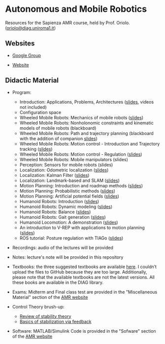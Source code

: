 # Autonomous and Mobile Robotics
Resources for the Sapienza AMR course, held by Prof. Oriolo. (oriolo@diag.uniroma1.it)

## Websites

- [Google Group](https://groups.google.com/g/AMR_GG)

- [Website](https://www.diag.uniroma1.it/oriolo/amr/)


## Didactic Material

- Program:
	- Introduction: Applications, Problems, Architectures ([slides](https://www.diag.uniroma1.it/oriolo/amr/slides/Introduction_Slides.pdf), videos not included)
	- Configuration space 
 	- Wheeled Mobile Robots: Mechanics of mobile robots ([slides](https://www.diag.uniroma1.it/oriolo/amr/slides/WheeledMobileRobots1_Slides.pdf))
	- Wheeled Mobile Robots: Nonholonomic constraints and kinematic models of mobile robots (blackboard)
	- Wheeled Mobile Robots: Path and trajectory planning (blackboard with the addition of companion [slides](https://www.diag.uniroma1.it/oriolo/amr/slides/WheeledMobileRobots3_CompSlides.pdf))
	- Wheeled Mobile Robots: Motion control - Introduction and Trajectory tracking ([slides](https://www.diag.uniroma1.it/oriolo/amr/slides/WheeledMobileRobots4_Slides.pdf))
	- Wheeled Mobile Robots: Motion control - Regulation ([slides](https://www.diag.uniroma1.it/oriolo/amr/slides/WheeledMobileRobots5_Slides.pdf))
	- Wheeled Mobile Robots: Mobile manipulators (slides)
	- Perception: Sensors for mobile robots (slides)
	- Localization: Odometric localization ([slides](https://www.diag.uniroma1.it/oriolo/amr/slides/Localization1_Slides.pdf))
	- Localization: Kalman Filter ([slides](https://www.diag.uniroma1.it/oriolo/amr/slides/Localization2_Slides.pdf))
	- Localization: Landmark-based and SLAM ([slides](https://www.diag.uniroma1.it/oriolo/amr/slides/Localization3_Slides.pdf))
	- Motion Planning: Introduction and roadmap methods ([slides](https://www.diag.uniroma1.it/oriolo/amr/slides/MotionPlanning1_Slides.pdf))
	- Motion Planning: Probabilistic methods ([slides](https://www.diag.uniroma1.it/oriolo/amr/slides/MotionPlanning2_Slides.pdf))
	- Motion Planning: Artificial potential fields ([slides](https://www.diag.uniroma1.it/oriolo/amr/slides/MotionPlanning3_Slides.pdf))
	- Humanoid Robots: Introduction ([slides](https://www.diag.uniroma1.it/oriolo/amr/slides/HumanoidRobots1_Slides.pdf))
	- Humanoid Robots: Dynamic modeling ([slides](https://www.diag.uniroma1.it/oriolo/amr/slides/HumanoidRobots2_Slides.pdf))
	- Humanoid Robots: Balance ([slides](https://www.diag.uniroma1.it/oriolo/amr/slides/HumanoidRobots3_Slides.pdf))
	- Humanoid Robots: Gait generation ([slides](https://www.diag.uniroma1.it/oriolo/amr/slides/HumanoidRobots4_Slides.pdf))
	- Humanoid Locomotion: A demonstration ([slides](https://www.diag.uniroma1.it/oriolo/amr/slides/HumanoidLocomotion.pdf))
	- An introduction to V-REP with applications to motion planning ([slides](https://www.diag.uniroma1.it/oriolo/amr/slides/VREP_with_applications.pdf))
	- ROS tutorial: Posture regulation with TIAGo ([slides](https://www.diag.uniroma1.it/oriolo/amr/slides/ROS_with_TIAGo.pdf))


- Recordings: audio of the lectures will be provided

- Notes: lecture's note will be provided in this repository

- Textbooks: the three suggested textbooks are available [here](https://drive.google.com/drive/folders/1iVVsa5YCw1IODRD4ZuuUnNy4_YOhSOM-). I couldn’t upload the files to GitHub because they are too large. Additionally, please note that the available textbooks are not the latest versions. All these books are available in the DIAG library.

- Exams: Midterm and Final class test are provided in the "Miscellaneous Material" section of the [AMR website](https://www.diag.uniroma1.it/oriolo/amr/)

 - Control Theory brush-up:
   	- [Review of stability theory](https://www.diag.uniroma1.it/oriolo/amr/material/stability.pdf)
	- [Basics of stabilization via feedback](https://www.diag.uniroma1.it/oriolo/amr/material/StabViaRetr.pdf)

 - Software: MATLAB/Simulink Code is provided in the "Sofware" section of the [AMR website](https://www.diag.uniroma1.it/oriolo/amr/)
